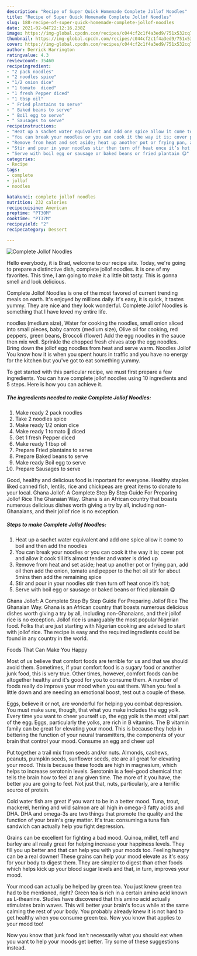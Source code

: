 ```yaml
---
description: "Recipe of Super Quick Homemade Complete Jollof Noodles"
title: "Recipe of Super Quick Homemade Complete Jollof Noodles"
slug: 188-recipe-of-super-quick-homemade-complete-jollof-noodles
date: 2021-02-04T22:12:16.238Z
image: https://img-global.cpcdn.com/recipes/c044cf2c1f4a3ed9/751x532cq70/complete-jollof-noodles-recipe-main-photo.jpg
thumbnail: https://img-global.cpcdn.com/recipes/c044cf2c1f4a3ed9/751x532cq70/complete-jollof-noodles-recipe-main-photo.jpg
cover: https://img-global.cpcdn.com/recipes/c044cf2c1f4a3ed9/751x532cq70/complete-jollof-noodles-recipe-main-photo.jpg
author: Derrick Harrington
ratingvalue: 4.3
reviewcount: 35460
recipeingredient:
- "2 pack noodles"
- "2 noodles spice"
- "1/2 onion dice"
- "1 tomato  diced"
- "1 fresh Pepper diced"
- "1 tbsp oil"
- " Fried plantains to serve"
- " Baked beans to serve"
- " Boil egg to serve"
- " Sausages to serve"
recipeinstructions:
- "Heat up a sachet water equivalent and add one spice allow it come to boil and then add the noodles"
- "You can break your noodles or you can cook it the way it is; cover pot and allow it cook till it’s almost tender and water is dried up"
- "Remove from heat and set aside; heat up another pot or frying pan, add oil then add the onion, tomato and pepper to the hot oil stir for about 5mins then add the remaining spice"
- "Stir and pour in your noodles stir then turn off heat once it’s hot;"
- "Serve with boil egg or sausage or baked beans or fried plantain 😋"
categories:
- Recipe
tags:
- complete
- jollof
- noodles

katakunci: complete jollof noodles 
nutrition: 232 calories
recipecuisine: American
preptime: "PT30M"
cooktime: "PT37M"
recipeyield: "2"
recipecategory: Dessert

---
```



![Complete Jollof Noodles](https://img-global.cpcdn.com/recipes/c044cf2c1f4a3ed9/751x532cq70/complete-jollof-noodles-recipe-main-photo.jpg)

Hello everybody, it is Brad, welcome to our recipe site. Today, we're going to prepare a distinctive dish, complete jollof noodles. It is one of my favorites. This time, I am going to make it a little bit tasty. This is gonna smell and look delicious.

Complete Jollof Noodles is one of the most favored of current trending meals on earth. It's enjoyed by millions daily. It's easy, it is quick, it tastes yummy. They are nice and they look wonderful. Complete Jollof Noodles is something that I have loved my entire life.

noodles (medium size), Water for cooking the noodles, small onion sliced into small pieces, baby carrots (medium size), Olive oil for cooking, red peppers, green beans, Broccoli (flower) Add the egg noodles in the sauce then mix well. Sprinkle the chopped fresh chives atop the egg noodles. Bring down the jollof egg noodles from heat and serve warm. Noodles Jollof You know how it is when you spent hours in traffic and you have no energy for the kitchen but you&#39;ve got to eat something yummy.


To get started with this particular recipe, we must first prepare a few ingredients. You can have complete jollof noodles using 10 ingredients and 5 steps. Here is how you can achieve it.

<!--inarticleads1-->

##### The ingredients needed to make Complete Jollof Noodles:

1. Make ready 2 pack noodles
1. Take 2 noodles spice
1. Make ready 1/2 onion dice
1. Make ready 1 tomato 🍅 diced
1. Get 1 fresh Pepper diced
1. Make ready 1 tbsp oil
1. Prepare  Fried plantains to serve
1. Prepare  Baked beans to serve
1. Make ready  Boil egg to serve
1. Prepare  Sausages to serve


Good, healthy and delicious food is important for everyone. Healthy staples liked canned fish, lentils, rice and chickpeas are great items to donate to your local. Ghana Jollof: A Complete Step By Step Guide For Preparing Jollof Rice The Ghanaian Way. Ghana is an African country that boasts numerous delicious dishes worth giving a try by all, including non-Ghanaians, and their jollof rice is no exception. 

<!--inarticleads2-->

##### Steps to make Complete Jollof Noodles:

1. Heat up a sachet water equivalent and add one spice allow it come to boil and then add the noodles
1. You can break your noodles or you can cook it the way it is; cover pot and allow it cook till it’s almost tender and water is dried up
1. Remove from heat and set aside; heat up another pot or frying pan, add oil then add the onion, tomato and pepper to the hot oil stir for about 5mins then add the remaining spice
1. Stir and pour in your noodles stir then turn off heat once it’s hot;
1. Serve with boil egg or sausage or baked beans or fried plantain 😋


Ghana Jollof: A Complete Step By Step Guide For Preparing Jollof Rice The Ghanaian Way. Ghana is an African country that boasts numerous delicious dishes worth giving a try by all, including non-Ghanaians, and their jollof rice is no exception. Jollof rice is unarguably the most popular Nigerian food. Folks that are just starting with Nigerian cooking are advised to start with jollof rice. The recipe is easy and the required ingredients could be found in any country in the world. 

Foods That Can Make You Happy


Most of us believe that comfort foods are terrible for us and that we should avoid them. Sometimes, if your comfort food is a sugary food or another junk food, this is very true. Other times, however, comfort foods can be altogether healthy and it's good for you to consume them. A number of foods really do improve your mood when you eat them. When you feel a little down and are needing an emotional boost, test out a couple of these.

Eggs, believe it or not, are wonderful for helping you combat depression. You must make sure, though, that what you make includes the egg yolk. Every time you want to cheer yourself up, the egg yolk is the most vital part of the egg. Eggs, particularly the yolks, are rich in B vitamins. The B vitamin family can be great for elevating your mood. This is because they help in bettering the function of your neural transmitters, the components of your brain that control your mood. Consume an egg and cheer up!

Put together a trail mix from seeds and/or nuts. Almonds, cashews, peanuts, pumpkin seeds, sunflower seeds, etc are all great for elevating your mood. This is because these foods are high in magnesium, which helps to increase serotonin levels. Serotonin is a feel-good chemical that tells the brain how to feel at any given time. The more of it you have, the better you are going to feel. Not just that, nuts, particularly, are a terrific source of protein.

Cold water fish are great if you want to be in a better mood. Tuna, trout, mackerel, herring and wild salmon are all high in omega-3 fatty acids and DHA. DHA and omega-3s are two things that promote the quality and the function of your brain's gray matter. It's true: consuming a tuna fish sandwich can actually help you fight depression. 

Grains can be excellent for fighting a bad mood. Quinoa, millet, teff and barley are all really great for helping increase your happiness levels. They fill you up better and that can help you with your moods too. Feeling hungry can be a real downer! These grains can help your mood elevate as it's easy for your body to digest them. They are simpler to digest than other foods which helps kick up your blood sugar levels and that, in turn, improves your mood.

Your mood can actually be helped by green tea. You just knew green tea had to be mentioned, right? Green tea is rich in a certain amino acid known as L-theanine. Studies have discovered that this amino acid actually stimulates brain waves. This will better your brain's focus while at the same calming the rest of your body. You probably already knew it is not hard to get healthy when you consume green tea. Now you know that applies to your mood too!

Now you know that junk food isn't necessarily what you should eat when you want to help your moods get better. Try  some  of  these  suggestions  instead.

